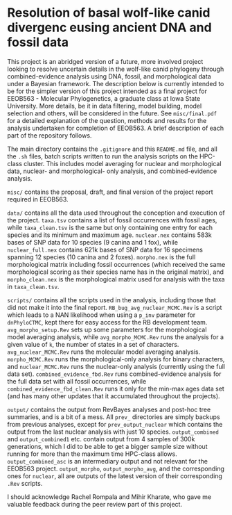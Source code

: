 # Resolution of basal wolf-like canid divergenc eusing ancient DNA and fossil data

This project is an abridged version of a future, more involved project looking to resolve uncertain details in the wolf-like canid phylogeny through combined-evidence analysis using DNA, fossil, and morphological data under a Bayesian framework. The description below is currently intended to be for the simpler version of this project intended as a final project for EEOB563 - Molecular Phylogenetics, a graduate class at Iowa State University. More details, be it in data filtering, model building, model selection and others, will be considered in the future. See `misc/final.pdf` for a detailed explanation of the question, methods and results for the analysis undertaken for completion of EEOB563. A brief description of each part of the repository follows.

The main directory contains the `.gitignore` and this `README.md` file, and all the `.sh` files, batch scripts written to run the analysis scripts on the HPC-class cluster. This includes model averaging for nuclear and morphological data, nuclear- and morphological- only analysis, and combined-evidence analysis.

`misc/` contains the proposal, draft, and final version of the project report required in EEOB563.

`data/` contains all the data used throughout the conception and execution of the project. `taxa.tsv` contains a list of fossil occurrences with fossil ages, while `taxa_clean.tsv` is the same but only containing one entry for each species and its minimum and maximum age. `nuclear.nex` contains 583k bases of SNP data for 10 species (9 canina and 1 fox), while `nuclear_full.nex` contains 621k bases of SNP data for 16 specimens spanning 12 species (10 canina and 2 foxes). `morpho.nex` is the full morphological matrix including fossil occurrences (which received the same morphological scoring as their species name has in the original matrix), and `morpho_clean.nex` is the morphological matrix used for analysis with the taxa in `taxa_clean.tsv`.

`scripts/` contains all the scripts used in the analysis, including those that did not make it into the final report. `RB_bug_avg_nuclear_MCMC.Rev` is a script which leads to a NAN likelihood when using a `p_inv` parameter for `dnPhyloCTMC`, kept there for easy access for the RB development team. `avg_morpho_setup.Rev` sets up some parameters for the morphological model averaging analysis, while `avg_morpho_MCMC.Rev` runs the analysis for a given value of `k`, the number of states in a set of characters. `avg_nuclear_MCMC.Rev` runs the molecular model averaging analysis. `morpho_MCMC.Rev` runs the morphological-only analysis for binary characters, and `nuclear_MCMC.Rev` runs the nuclear-only analysis (currently using the full data set). `combined_evidence_fbd.Rev` runs combined-evidence analysis for the full data set with all fossil occurrences, while `combined_evidence_fbd_clean.Rev` runs it only for the min-max ages data set (and has many other updates that it accumulated throughout the projects).

`output/` contains the output from RevBayes analyses and post-hoc tree summaries, and is a bit of a mess. All `prev_` directories are simply backups from previous analyses, except for `prev_output_nuclear` which contains the output from the last nuclear analysis with just 10 species. `output_combined` and `output_combined1` etc. contain output from 4 samples of 300k generations, which I did to be able to get a bigger sample size without running for more than the maximum time HPC-class allows. `output_combined_asc` is an intermediary output and not relevant for the EEOB563 project. `output_morpho`, `output_morpho_avg`, and the corresponding ones for `nuclear`, all are outputs of the latest version of their corresponding `.Rev` scripts.

I should acknowledge Rachel Rompala and Mihir Kharate, who gave me valuable feedback during the peer review part of this project.

